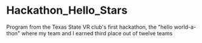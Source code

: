 # Hackathon_Hello_Stars
Program from the Texas State VR club's first hackathon, the "hello world-a-thon" where my team and I earned third place out of twelve teams
